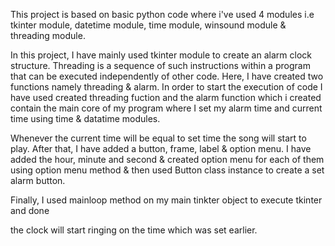 This project is based on basic python code where i've used 4 modules i.e tkinter module, datetime module, time module, winsound module & threading module.

In this project, I have mainly used tkinter module to create an alarm clock structure. Threading is a sequence of such instructions within a program that can be executed independently of other code. Here, I have created two functions namely threading & alarm. In order to start the execution of code I have used created threading fuction and the alarm function which i created contain the main core of my program where I set my alarm time and current time using time & datatime modules.

Whenever the current time will be equal to set time the song will start to play. After that, I have added a button, frame, label & option menu. I have added the hour, minute and second & created option menu for each of them using option menu method & then used Button class instance to create a set alarm button.

Finally, I used mainloop method on my main tinkter object to execute tkinter and done

the clock will start ringing on the time which was set earlier.
